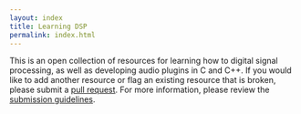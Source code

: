 ```yaml
---
layout: index
title: Learning DSP
permalink: index.html
---
```


This is an open collection of resources for learning how to digital signal
processing, as well as developing audio plugins in C and C++. If you would
like to add another resource or flag an existing resource that is broken,
please submit a [pull request][repo]. For more information, please review
the [submission guidelines][guidelines].

[repo]: https://github.com/gmoe/learning-dsp
[guidelines]: guidelines.html
